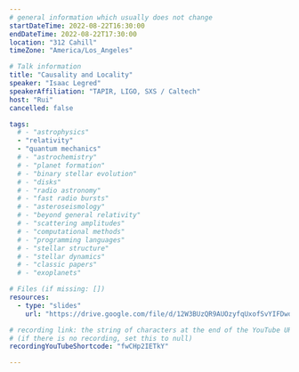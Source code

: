 ```yaml
---
# general information which usually does not change
startDateTime: 2022-08-22T16:30:00
endDateTime: 2022-08-22T17:30:00
location: "312 Cahill"
timeZone: "America/Los_Angeles"

# Talk information
title: "Causality and Locality"
speaker: "Isaac Legred"
speakerAffiliation: "TAPIR, LIGO, SXS / Caltech"
host: "Rui"
cancelled: false

tags:
  # - "astrophysics"
  - "relativity"
  - "quantum mechanics"
  # - "astrochemistry"
  # - "planet formation"
  # - "binary stellar evolution"
  # - "disks"
  # - "radio astronomy"
  # - "fast radio bursts"
  # - "asteroseismology"
  # - "beyond general relativity"
  # - "scattering amplitudes"
  # - "computational methods"
  # - "programming languages"
  # - "stellar structure"
  # - "stellar dynamics"
  # - "classic papers"
  # - "exoplanets"

# Files (if missing: [])
resources:
  - type: "slides"
    url: "https://drive.google.com/file/d/12W3BUzQR9AUOzyfqUxofSvYIFDwoPzCa/view?usp=drive_link"

# recording link: the string of characters at the end of the YouTube URL
# (if there is no recording, set this to null)
recordingYouTubeShortcode: "fwCHp2IETkY"

---
```



